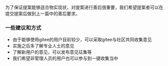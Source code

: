 为了保证提案能够适合物实现状，对提案进行善后很重要，我们希望提案者可以在提交提案后做到上一篇中的善后要求。

### 一些建议和方式
- 由于能够使用gitee的用户目前较少，可以采取gitee与社区共同收集意见
- 实施之后多了解专业人士的意见
- 了解新用户的意见，可以发布意见征集等
- 我们希望非管理人员的用户也可以参与到一键收集当中